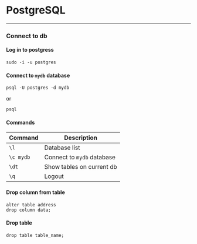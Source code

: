 # PostgreSQL

---

### Connect to db

#### Log in to postgress

`sudo -i -u postgres`

#### Connect to `mydb` database

`psql -U postgres -d mydb`

or

`psql`

#### Commands


| Command   | Description                |
|-----------|----------------------------|
| `\l`      | Database list              |
| `\c mydb` | Connect to `mydb` database |
| `\dt`     | Show tables on current db  |
| `\q`      | Logout                     |

#### Drop column from table

```shell
alter table address
drop column data;
```

#### Drop table

`drop table table_name;`